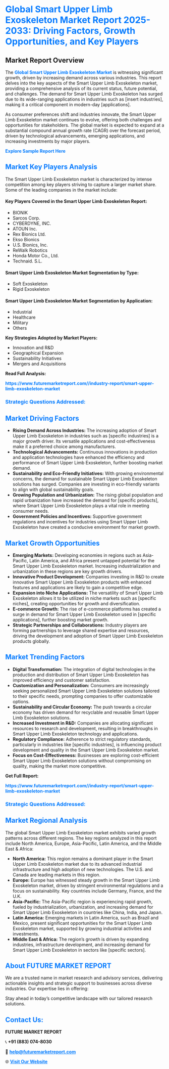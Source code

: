 <h1 style="color: #007BFF;">Global Smart Upper Limb Exoskeleton Market Report 2025-2033: Driving Factors, Growth Opportunities, and Key Players</h1>

<section id="overview">
<h2>Market Report Overview</h2>
<p>The <a href="https://www.futuremarketreport.com//industry-report/smart-upper-limb-exoskeleton-market" style="color: #007BFF; text-decoration: none;"><strong>Global Smart Upper Limb Exoskeleton Market</strong></a> is witnessing significant growth, driven by increasing demand across various industries. This report delves into the key aspects of the Smart Upper Limb Exoskeleton market, providing a comprehensive analysis of its current status, future potential, and challenges. The demand for Smart Upper Limb Exoskeleton has surged due to its wide-ranging applications in industries such as [insert industries], making it a critical component in modern-day [applications].</p>
<p>As consumer preferences shift and industries innovate, the Smart Upper Limb Exoskeleton market continues to evolve, offering both challenges and opportunities for stakeholders. The global market is expected to expand at a substantial compound annual growth rate (CAGR) over the forecast period, driven by technological advancements, emerging applications, and increasing investments by major players.</p>
</section>

<section id="overview">
<p><a href="https://www.futuremarketreport.com//request-sample/reportId=79926" style="color: #007BFF; text-decoration: none;"><strong>Explore Sample Report Here</strong></a></p>
</section>

<section id="key-players">
<h2 style="color: #007BFF;">Market Key Players Analysis</h2>
<p>The Smart Upper Limb Exoskeleton market is characterized by intense competition among key players striving to capture a larger market share. Some of the leading companies in the market include:</p>
<h4>Key Players Covered in the Smart Upper Limb Exoskeleton Report:</h4>
<ul><li>BIONIK</li><li>Sarcos Corp.</li><li>CYBERDYNE, INC.</li><li>ATOUN Inc.</li><li>Rex Bionics Ltd.</li><li>Ekso Bionics</li><li>U.S. Bionics, Inc.</li><li>ReWalk Robotics</li><li>Honda Motor Co., Ltd.</li><li>Technaid. S.L.</li></ul>
<h4>Smart Upper Limb Exoskeleton Market Segmentation by Type:</h4>
<ul><li>Soft Exoskeleton</li><li>Rigid Exoskeleton</li></ul>

<h4>Smart Upper Limb Exoskeleton Market Segmentation by Application:</h4>
<ul><li>Industrial</li><li>Healthcare</li><li>Military</li><li>Others</li></ul>
<p><strong>Key Strategies Adopted by Market Players:</strong></p>
<ul>
<li>Innovation and R&D</li>
<li>Geographical Expansion</li>
<li>Sustainability Initiatives</li>
<li>Mergers and Acquisitions</li>
</ul>
</section>

<section>
<p><strong>Read Full Analysis: </strong></p><a href="https://www.futuremarketreport.com//industry-report/smart-upper-limb-exoskeleton-market" style="color: #007BFF; text-decoration: none;"><strong>https://www.futuremarketreport.com//industry-report/smart-upper-limb-exoskeleton-market</strong></a>
<h3 style="color: #007BFF;">Strategic Questions Addressed:</h3>
</section>

<section id="driving-factors">
<h2 style="color: #007BFF;">Market Driving Factors</h2>
<ul>
<li><strong>Rising Demand Across Industries:</strong> The increasing adoption of Smart Upper Limb Exoskeleton in industries such as [specific industries] is a major growth driver. Its versatile applications and cost-effectiveness make it a preferred choice among manufacturers.</li>
<li><strong>Technological Advancements:</strong> Continuous innovations in production and application technologies have enhanced the efficiency and performance of Smart Upper Limb Exoskeleton, further boosting market demand.</li>
<li><strong>Sustainability and Eco-Friendly Initiatives:</strong> With growing environmental concerns, the demand for sustainable Smart Upper Limb Exoskeleton solutions has surged. Companies are investing in eco-friendly variants to align with global sustainability goals.</li>
<li><strong>Growing Population and Urbanization:</strong> The rising global population and rapid urbanization have increased the demand for [specific products], where Smart Upper Limb Exoskeleton plays a vital role in meeting consumer needs.</li>
<li><strong>Government Policies and Incentives:</strong> Supportive government regulations and incentives for industries using Smart Upper Limb Exoskeleton have created a conducive environment for market growth.</li>
</ul>
</section>

<section id="growth-opportunities">
<h2 style="color: #007BFF;">Market Growth Opportunities</h2>
<ul>
<li><strong>Emerging Markets:</strong> Developing economies in regions such as Asia-Pacific, Latin America, and Africa present untapped potential for the Smart Upper Limb Exoskeleton market. Increasing industrialization and urbanization in these regions are key growth drivers.</li>
<li><strong>Innovative Product Development:</strong> Companies investing in R&D to create innovative Smart Upper Limb Exoskeleton products with enhanced features and applications are likely to gain a competitive edge.</li>
<li><strong>Expansion into Niche Applications:</strong> The versatility of Smart Upper Limb Exoskeleton allows it to be utilized in niche markets such as [specific niches], creating opportunities for growth and diversification.</li>
<li><strong>E-commerce Growth:</strong> The rise of e-commerce platforms has created a surge in demand for Smart Upper Limb Exoskeleton used in [specific applications], further boosting market growth.</li>
<li><strong>Strategic Partnerships and Collaborations:</strong> Industry players are forming partnerships to leverage shared expertise and resources, driving the development and adoption of Smart Upper Limb Exoskeleton products globally.</li>
</ul>
</section>

<section id="trending-factors">
<h2 style="color: #007BFF;">Market Trending Factors</h2>
<ul>
<li><strong>Digital Transformation:</strong> The integration of digital technologies in the production and distribution of Smart Upper Limb Exoskeleton has improved efficiency and customer satisfaction.</li>
<li><strong>Customization and Personalization:</strong> Consumers are increasingly seeking personalized Smart Upper Limb Exoskeleton solutions tailored to their specific needs, prompting companies to offer customizable options.</li>
<li><strong>Sustainability and Circular Economy:</strong> The push towards a circular economy has driven demand for recyclable and reusable Smart Upper Limb Exoskeleton solutions.</li>
<li><strong>Increased Investment in R&D:</strong> Companies are allocating significant resources to research and development, resulting in breakthroughs in Smart Upper Limb Exoskeleton technology and applications.</li>
<li><strong>Regulatory Compliance:</strong> Adherence to strict regulatory standards, particularly in industries like [specific industries], is influencing product development and quality in the Smart Upper Limb Exoskeleton market.</li>
<li><strong>Focus on Cost-Effectiveness:</strong> Businesses are exploring cost-efficient Smart Upper Limb Exoskeleton solutions without compromising on quality, making the market more competitive.</li>
</ul>
</section>

<section>
<p><strong>Get Full Report: </strong></p><a href="https://www.futuremarketreport.com//industry-report/smart-upper-limb-exoskeleton-market" style="color: #007BFF; text-decoration: none;"><strong>https://www.futuremarketreport.com//industry-report/smart-upper-limb-exoskeleton-market</strong></a>
<h3 style="color: #007BFF;">Strategic Questions Addressed:</h3>
</section>


<section id="regional-analysis">
<h2 style="color: #007BFF;">Market Regional Analysis</h2>
<p>The global Smart Upper Limb Exoskeleton market exhibits varied growth patterns across different regions. The key regions analyzed in this report include North America, Europe, Asia-Pacific, Latin America, and the Middle East & Africa:</p>
<ul>
<li><strong>North America:</strong> This region remains a dominant player in the Smart Upper Limb Exoskeleton market due to its advanced industrial infrastructure and high adoption of new technologies. The U.S. and Canada are leading markets in this region.</li>
<li><strong>Europe:</strong> Europe has witnessed steady growth in the Smart Upper Limb Exoskeleton market, driven by stringent environmental regulations and a focus on sustainability. Key countries include Germany, France, and the U.K.</li>
<li><strong>Asia-Pacific:</strong> The Asia-Pacific region is experiencing rapid growth, fueled by industrialization, urbanization, and increasing demand for Smart Upper Limb Exoskeleton in countries like China, India, and Japan.</li>
<li><strong>Latin America:</strong> Emerging markets in Latin America, such as Brazil and Mexico, present significant opportunities for the Smart Upper Limb Exoskeleton market, supported by growing industrial activities and investments.</li>
<li><strong>Middle East & Africa:</strong> The region’s growth is driven by expanding industries, infrastructure development, and increasing demand for Smart Upper Limb Exoskeleton in sectors like [specific sectors].</li>
</ul>
</section>

<footer>
<h2 style="color: #007BFF;">About FUTURE MARKET REPORT</h2>
<p>We are a trusted name in market research and advisory services, delivering actionable insights and strategic support to businesses across diverse industries. Our expertise lies in offering:</p>

<p>Stay ahead in today’s competitive landscape with our tailored research solutions.</p>

<h2 style="color: #007BFF;">Contact Us:</h2>
<p><strong>FUTURE MARKET REPORT</strong></p>
<p>📞 <strong>+91 (883) 074-8030</strong></p>
<p>📧 <strong><a href="mailto:help@futuremarketreport.com" style="color: #007BFF;">help@futuremarketreport.com</a></strong></p>
<p>🌐 <strong><a href="https://www.futuremarketreport.com/" style="color: #007BFF;">Visit Our Website</a></strong></p>
</footer>